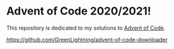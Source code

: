 # Advent of Code 2020/2021!

This repository is dedicated to my solutions to [Advent of Code](https://adventofcode.com/).

https://github.com/GreenLightning/advent-of-code-downloader

